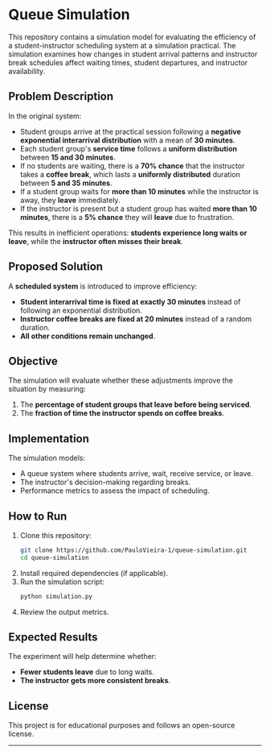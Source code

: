 ```
```

# Queue Simulation

This repository contains a simulation model for evaluating the efficiency of a student-instructor scheduling system at a simulation practical. The simulation examines how changes in student arrival patterns and instructor break schedules affect waiting times, student departures, and instructor availability.

## Problem Description

In the original system:

- Student groups arrive at the practical session following a **negative exponential interarrival distribution** with a mean of **30 minutes**.
- Each student group's **service time** follows a **uniform distribution** between **15 and 30 minutes**.
- If no students are waiting, there is a **70% chance** that the instructor takes a **coffee break**, which lasts a **uniformly distributed** duration between **5 and 35 minutes**.
- If a student group waits for **more than 10 minutes** while the instructor is away, they **leave** immediately.
- If the instructor is present but a student group has waited **more than 10 minutes**, there is a **5% chance** they will **leave** due to frustration.

This results in inefficient operations: **students experience long waits or leave**, while the **instructor often misses their break**.

## Proposed Solution

A **scheduled system** is introduced to improve efficiency:

- **Student interarrival time is fixed at exactly 30 minutes** instead of following an exponential distribution.
- **Instructor coffee breaks are fixed at 20 minutes** instead of a random duration.
- **All other conditions remain unchanged**.

## Objective

The simulation will evaluate whether these adjustments improve the situation by measuring:
1. The **percentage of student groups that leave before being serviced**.
2. The **fraction of time the instructor spends on coffee breaks**.

## Implementation

The simulation models:
- A queue system where students arrive, wait, receive service, or leave.
- The instructor's decision-making regarding breaks.
- Performance metrics to assess the impact of scheduling.

## How to Run

1. Clone this repository:
   ```bash
   git clone https://github.com/PauloVieira-1/queue-simulation.git
   cd queue-simulation
   ```
2. Install required dependencies (if applicable).
3. Run the simulation script:
   ```bash
   python simulation.py
   ```
4. Review the output metrics.

## Expected Results

The experiment will help determine whether:
- **Fewer students leave** due to long waits.
- **The instructor gets more consistent breaks**.

## License

This project is for educational purposes and follows an open-source license.

---

```
```
